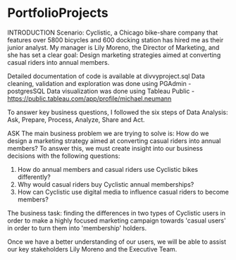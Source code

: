 # PortfolioProjects
INTRODUCTION Scenario: Cyclistic, a Chicago bike-share company that features over 5800 bicycles and 600 docking station has hired me as their junior 
analyst. My manager is Lily Moreno, the Director of Marketing, and she has set a clear goal: Design marketing strategies aimed at converting casual 
riders into annual members. 

Detailed documentation of code is available at divvyproject.sql
Data cleaning, validation and exploration was done using PGAdmin - postgresSQL
Data visualization was done using Tableau Public - https://public.tableau.com/app/profile/michael.neumann

To answer key business questions, I followed the six steps of Data Analysis: Ask, Prepare, Process, Analyze, Share and Act.

ASK
The main business problem we are trying to solve is: 
How do we design a marketing strategy aimed at converting casual riders into annual members? 
To answer this, we must create insight into our business decisions with the following questions:
  1. How do annual members and casual riders use Cyclistic bikes differently?
  2. Why would casual riders buy Cyclistic annual memberships?
  3. How can Cyclistic use digital media to influence casual riders to become members?

The business task: finding the differences in two types of Cyclistic users in order to make a highly focused marketing campaign towards
'casual users' in order to turn them into 'membership' holders.

Once we have a better understanding of our users, we will be able to assist our key stakeholders Lily Moreno and the Executive Team. 

